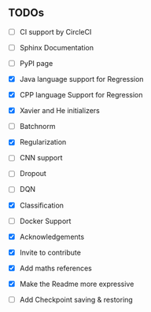 ## TODOs
- [ ]  CI support by CircleCI
- [ ] Sphinx Documentation
- [ ] PyPI page
- [x] Java language support for Regression
- [x] CPP language Support for Regression
- [x] Xavier and He initializers
- [ ] Batchnorm
- [x] Regularization
- [ ] CNN support
- [ ] Dropout
- [ ] DQN
- [x] Classification
- [ ] Docker Support
- [x] Acknowledgements
- [x] Invite to contribute
- [x] Add maths references
- [x]  Make the Readme more expressive
- [ ]  Add Checkpoint saving & restoring


